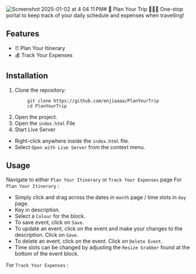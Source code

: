 ![Screenshot 2025-01-02 at 4 04 11 PM](https://github.com/user-attachments/assets/58cdaa10-01b6-4a50-a77e-c0d023aef7b7)# 📍 Plan Your Trip 🛫🧳🌇
One-stop portal to keep track of your daily schedule and expenses when travelling!

## Features
+ ⏰ Plan Your Itinerary
+ 💰 Track Your Expenses

## Installation
1. Clone the repository: 
```
        git clone https://github.com/enjiaaaa/PlanYourTrip
        cd PlanYourTrip
```
2. Open the project.
3. Open the `index.html` File
4. Start Live Server
* Right-click anywhere inside the `index.html` file.
* Select `Open with Live Server` from the context menu.

## Usage
Navigate to either `Plan Your Itinerary` or `Track Your Expenses` page
For `Plan Your Itinerary` :
* Simply click and drag across the dates in `month` page / time slots in `day` page.
* Key in description.
* Select a `Colour` for the block.
* To save event, click on `Save`.
* To update an event, click on the event and make your changes to the description. Click on `Save`.
* To delete an event, click on the event. Click on `Delete Event`.
* Time slots can be changed by adjusting the `Resize Grabber` found at the bottom of the event block.

For `Track Your Expenses` :


